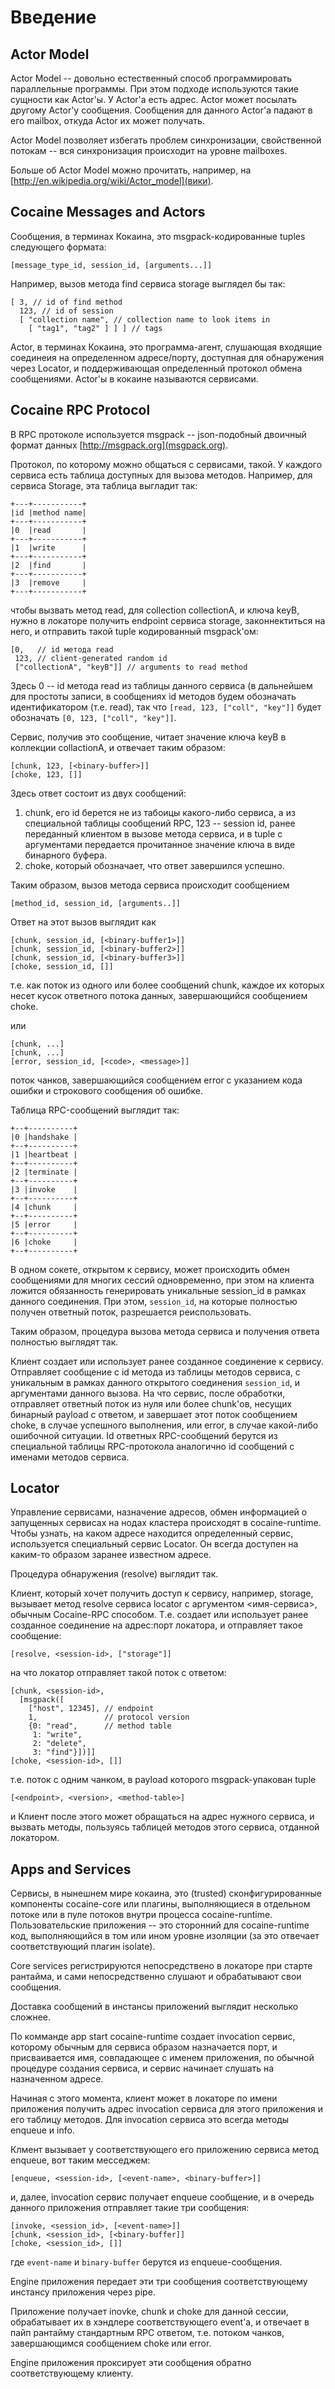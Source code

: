 # Введение

## Actor Model

Actor Model -- довольно естественный способ программировать
параллельные программы. При этом подходе используются такие сущности
как Actor'ы. У Actor'а есть адрес. Actor может посылать другому
Actor'у сообщения. Сообщения для данного Actor'а падают в его mailbox,
откуда Actor их может получать.

Actor Model позволяет избегать проблем синхронизации, свойственной
потокам -- вся синхронизация происходит на уровне mailboxes.

Больше об Actor Model можно прочитать, например, на [http://en.wikipedia.org/wiki/Actor_model](вики).

## Cocaine Messages and Actors

Сообщения, в терминах Кокаина, это msgpack-кодированные tuples следующего формата:
```
[message_type_id, session_id, [arguments...]]
```
Например, вызов метода find сервиса storage выглядел бы так:
```
[ 3, // id of find method
  123, // id of session
  [ "collection name", // collection name to look items in
    [ "tag1", "tag2" ] ] ] // tags
```

Actor, в терминах Кокаина, это программа-агент, слушающая входящие
соединеия на определенном адресе/порту, доступная для обнаружения через
Locator, и поддерживающая определенный протокол обмена
сообщениями. Actor'ы в кокаине называются сервисами.

## Cocaine RPC Protocol

В RPC протоколе используется msgpack -- json-подобный двоичный формат
данных [http://msgpack.org](msgpack.org).

Протокол, по которому можно общаться с сервисами, такой.
У каждого сервиса есть таблица доступных для вызова методов. Например,
для сервиса Storage, эта таблица выгладит так:
```
+---+-----------+
|id |method name|
+---+-----------+
|0  |read       |
+---+-----------+
|1  |write      |
+---+-----------+
|2  |find       |
+---+-----------+
|3  |remove     |
+---+-----------+
```

чтобы вызвать метод read, для collection collectionA, и ключа keyB,
нужно в локаторе получить endpoint сервиса storage, законнектиться на
него, и отправить такой tuple кодированный msgpack'ом:  
```
[0,   // id метода read
 123, // client-generated random id
 ["collectionA", "keyB"]] // arguments to read method
```
Здесь 0 -- id метода read из таблицы данного сервиса (в дальнейшем для
простоты записи, в сообщениях id методов будем обозначать
идентификатором (т.е. read), так что `[read, 123, ["coll", "key"]]`
будет обозначать `[0, 123, ["coll", "key"]]`.

Сервис, получив это сообщение, читает значение ключа keyB в коллекции
collactionA, и отвечает таким образом:
```
[chunk, 123, [<binary-buffer>]]
[choke, 123, []]
```
Здесь ответ состоит из двух сообщений: 
1. chunk, его id берется не из табоицы какого-либо сервиса, а из
специальной таблицы сообщений RPC, 123 -- session id, ранее переданный
клиентом в вызове метода сервиса, и в tuple с аргументами передается
прочитанное значение ключа в виде бинарного буфера.
2. choke, который обозначает, что ответ завершился успешно.

Таким образом, вызов метода сервиса происходит сообщением
```
[method_id, session_id, [arguments..]]
```
Ответ на этот вызов выглядит как
```
[chunk, session_id, [<binary-buffer1>]]
[chunk, session_id, [<binary-buffer2>]]
[chunk, session_id, [<binary-buffer3>]]
[choke, session_id, []]
```
т.е. как поток из одного или более сообщений chunk, каждое их которых
несет кусок ответного потока данных, завершающийся сообщением choke. 

или 
```
[chunk, ...]
[chunk, ...]
[error, session_id, [<code>, <message>]]
```
поток чанков, завершающийся сообщением error с указанием кода ошибки и
строкового сообщения об ошибке.

Таблица RPC-сообщений выглядит так:
```
+--+----------+
|0 |handshake |
+--+----------+
|1 |heartbeat |
+--+----------+
|2 |terminate |
+--+----------+
|3 |invoke    |
+--+----------+
|4 |chunk     |
+--+----------+
|5 |error     |
+--+----------+
|6 |choke     |
+--+----------+
```

В одном сокете, открытом к сервису, может происходить обмен
сообщениями для многих сессий одновременно, при этом на клиента
ложится обязанность генерировать уникальные session_id в рамках
данного соединения. При этом, `session_id`, на которые полностью получен
ответный поток, разрешается реиспользовать.

Таким образом, процедура вызова метода сервиса и получения ответа
полностью выглядят так.

Клиент создает или использует ранее созданное
соединение к сервису. Отправляет сообщение с id метода из таблицы
методов сервиса, с уникальным в рамках данного открытого соединения
`session_id`, и аргументами данного вызова. На что сервис, после
обработки, отправляет ответный поток из нуля или более chunk'ов,
несущих бинарный payload с ответом, и завершает этот поток сообщением
choke, в случае успешного выполнения, или error, в случае какой-либо
ошибочной ситуации. Id ответных RPC-сообщений берутся из специальной
таблицы RPC-протокола аналогично id сообщений с именами методов
сервиса.

## Locator

Управление сервисами, назначение адресов, обмен информацией о
запущенных сервисах на нодах кластера происходят в cocaine-runtime. 
Чтобы узнать, на каком адресе находится определенный
сервис, используется специальный сервис Locator. Он всегда доступен на
каким-то образом заранее известном адресе.

Процедура обнаружения (resolve) выглядит так.

Клиент, который хочет получить доступ к сервису, например, storage,
вызывает метод resolve сервиса locator с аргументом <имя-сервиса>,
обычным Cocaine-RPC способом. Т.е. создает или использует ранее
созданное соединение на адрес:порт локатора, и отправляет такое
сообщение:
```
[resolve, <session-id>, ["storage"]]
```
на что локатор отправляет такой поток с ответом:
```
[chunk, <session-id>,
  [msgpack([
    ["host", 12345], // endpoint
    1,               // protocol version
    {0: "read",      // method table
     1: "write",
     2: "delete",
     3: "find"}])]]
[choke, <session-id>, []]
```

т.е. поток с одним чанком, в payload которого msgpack-упакован tuple
```
[<endpoint>, <version>, <method-table>]
```
и Клиент после этого может обращаться на адрес нужного сервиса, и
вызвать методы, пользуясь таблицей методов этого сервиса, отданной
локатором.


## Apps and Services

Сервисы, в нынешнем мире кокаина, это (trusted) сконфигурированные компоненты
cocaine-core или плагины, выполняющиеся в отдельном потоке или в пуле
потоков внутри процесса cocaine-runtime. Пользовательские приложения
-- это сторонний для cocaine-runtime код, выполняющийся в том или ином
уровне изоляции (за это отвечает соответствующий плагин isolate).

Core services регистрируются непосредствено в локаторе при старте
рантайма, и сами непосредственно слушают и обрабатывают свои
сообщения.

Доставка сообщений в инстансы приложений выглядит несколько сложнее.

По комманде app start cocaine-runtime создает invocation сервис,
которому обычным для сервиса образом назначается порт, и присваивается
имя, совпадающее с именем приложения, по обычной процедуре создания
сервиса, и сервис начинает слушать на назначенном адресе.

Начиная с этого момента, клиент может в локаторе по имени приложения
получить адрес invocation сервиса для этого приложения и его таблицу
методов. Для invocation сервиса это всегда методы enqueue и info.

Клмент вызывает у соответствующего его приложению сервиса метод
enqueue, вот таким месседжем:
```
[enqueue, <session-id>, [<event-name>, <binary-buffer>]]
```
и, далее, invocation сервис получает enqueue сообщение, и в очередь
данного приложения отправляет такие три сообщения: 
```
[invoke, <session_id>, [<event-name>]]
[chunk, <session_id>, [<binary-buffer]]
[choke, <session_id>, []]
```
где `event-name` и `binary-buffer` берутся из enqueue-сообщения.

Engine приложения передает эти три сообщения соответствующему инстансу
приложения через pipe.

Приложение получает inovke, chunk и choke для данной сессии,
обрабатывает их в хэндлере соответствующего event'а, и отвечает в пайп
рантайму стандартным RPC ответом, т.е. потоком чанков, завершающимся
сообщением choke или error.

Engine приложения проксирует эти сообщения обратно соответствующему
клиенту.

